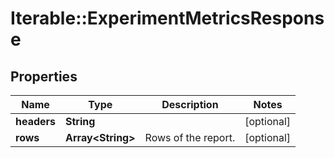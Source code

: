 # Iterable::ExperimentMetricsResponse

## Properties
Name | Type | Description | Notes
------------ | ------------- | ------------- | -------------
**headers** | **String** |  | [optional] 
**rows** | **Array&lt;String&gt;** | Rows of the report. | [optional] 

